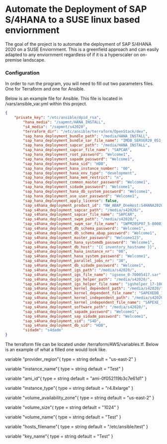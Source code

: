 # Automate the Deployment of SAP S/4HANA to a SUSE linux based enviornment
The goal of the project is to automate the deployment of SAP S/4HANA 2020 on a SUSE Enviornment. This is a greenfield approach and can easily adapted to any enviornment regardless of if it is a hyperscaler on on-premise landscape. 

### Configuration
In order to run the program, you will need to fill out two parameters files. One for Terraform and one for Ansible. 

Below is an example file for Ansible. This file is located in /vars/ansible_var.yml within this project. 

```json
{
	"private_key": "/etc/ansible/dpid_rsa",
        "hana_media": "/sapmnt/HANA_INSTALL",
        "s4_media": "/sapmnt/s42020",
        "terraform_dir": "/etc/ansible/terraform/OpenStack/dev",
        "sap_hana_deployment_bundle_path": "/media/HANA_INSTALL",
        "sap_hana_deployment_bundle_sar_file_name": "IMDB_SERVER20_051_0-80002031.SAR",
        "sap_hana_deployment_sapcar_path": "/media/HANA_INSTALL",
        "sap_hana_deployment_sapcar_file_name": "SAPCAR",
        "sap_hana_deployment_root_password": "Welcome1",
        "sap_hana_deployment_sapadm_password": "Welcome1",
        "sap_hana_deployment_hana_sid": "HDB",
        "sap_hana_deployment_hana_instance_number": "00",
        "sap_hana_deployment_hana_env_type": "development",
        "sap_hana_deployment_hana_mem_restrict": "n",
        "sap_hana_deployment_common_master_password": "Welcome1",
        "sap_hana_deployment_sidadm_password": "Welcome1",
        "sap_hana_deployment_hana_db_system_password": "Welcome1",
        "sap_hana_deployment_ase_user_password": "Welcome1",
        "sap_hana_deployment_apply_license": false,
        "sap_s4hana_deployment_product_id": "NW_ABAP_OneHost:S4HANA2020.CORE.HDB.ABAP",
        "sap_s4hana_deployment_sapcar_path": "/media/s42020/",
        "sap_s4hana_deployment_sapcar_file_name": "SAPCAR",
        "sap_s4hana_deployment_swpm_path": "/media/s42020/",
        "sap_s4hana_deployment_swpm_sar_file_name": "SWPM20SP07_5-80003424.SAR",
        "sap_s4hana_deployment_db_schema_password": "Welcome1",
        "sap_s4hana_deployment_db_schema_abap_password": "Welcome1",
        "sap_s4hana_deployment_master_password": "Welcome123",
        "sap_s4hana_deployment_hana_systemdb_password": "Welcome1",
        "sap_s4hana_deployment_db_host": "{{ inventory_hostname }}",
        "sap_s4hana_deployment_hana_instance_nr": "00",
        "sap_s4hana_deployment_hana_system_password": "Welcome1",
        "sap_s4hana_deployment_parallel_jobs_nr": "30",
        "sap_s4hana_deployment_db_sidadm_password": "Welcome1",
        "sap_s4hana_deployment_igs_path": "/media/s42020/",
        "sap_s4hana_deployment_igs_file_name": "igsexe_0-70005417.sar",
        "sap_s4hana_deployment_igs_helper_path": "/media/s42020/",
        "sap_s4hana_deployment_igs_helper_file_name": "igshelper_17-10010245.sar",
        "sap_s4hana_deployment_kernel_dependent_path": "/media/s42020/",
        "sap_s4hana_deployment_kernel_dependent_file_name": "SAPEXEDB_19-70005282.SAR",
        "sap_s4hana_deployment_kernel_independent_path": "/media/s42020/",
        "sap_s4hana_deployment_kernel_independent_file_name": "SAPEXE_19-70005283.SAR",
        "sap_s4hana_deployment_software_path": "/media/s42020/",
        "sap_s4hana_deployment_sapadm_password": "Welcome1",
        "sap_s4hana_deployment_sap_sidadm_password": "Welcome1",
        "sap_s4hana_deployment_sid": "S4D",
        "sap_s4hana_deployment_db_sid": "HDB",
        "sidadm": "s4dadm"
}

```
The terraform file can be located under /terraform/AWS/variables.tf. Below is an example of what a filled one would look like. 


variable "provider_region"{
	type = string
        default = "us-east-2"
}

variable "instance_name"{
	type = string
        default = "Test"
}

variable "ami_id"{
	type = string
        default = "ami-0f052119b3c7e61d1"
}

variable "instance_type"{
	type = string
        default = "r4.8xlarge"
}

variable "volume_availability_zone"{
	type = string
        default = "us-east-2"
}

variable "volume_size"{
	type = string
        default = "1024"
}

variable "volume_name"{
	type = string
        default = "Test"
}

variable "hosts_filename"{
	type = string
        default = "/etc/ansible/test"
}

variable "key_name"{
	type = string
        default = "Test"
}





